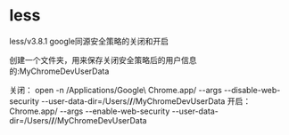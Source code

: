 # less
less/v3.8.1
google同源安全策略的关闭和开启

创建一个文件夹，用来保存关闭安全策略后的用户信息的:MyChromeDevUserData

关闭：
open -n /Applications/Google\ Chrome.app/ --args --disable-web-security  --user-data-dir=/Users/****/****/MyChromeDevUserData 
开启：
Chrome.app/ --args --enable-web-security  --user-data-dir=/Users/****/****/MyChromeDevUserData 